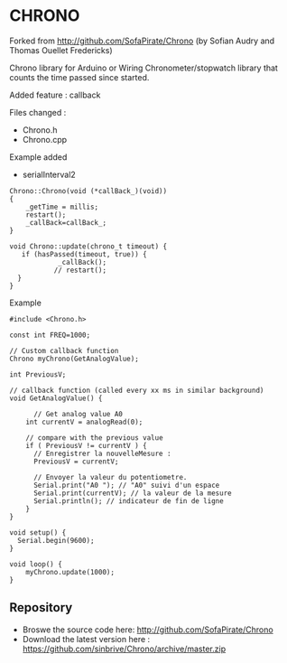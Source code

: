 # CHRONO

Forked from http://github.com/SofaPirate/Chrono  (by Sofian Audry and Thomas Ouellet Fredericks)

Chrono library for Arduino or Wiring
Chronometer/stopwatch library that counts the time passed since started.

Added feature : callback

Files changed : 

- Chrono.h
- Chrono.cpp

Example added

- serialInterval2
```
Chrono::Chrono(void (*callBack_)(void))  
{
    _getTime = millis;
    restart();
    _callBack=callBack_;
}

void Chrono::update(chrono_t timeout) {
   if (hasPassed(timeout, true)) {
            _callBack();
           // restart();
  }
}
```

Example
```
#include <Chrono.h>

const int FREQ=1000;

// Custom callback function
Chrono myChrono(GetAnalogValue);

int PreviousV;

// callback function (called every xx ms in similar background)
void GetAnalogValue() {
    
      // Get analog value A0 
    int currentV = analogRead(0);
    
    // compare with the previous value
    if ( PreviousV != currentV ) {
      // Enregistrer la nouvelleMesure :
      PreviousV = currentV;
      
      // Envoyer la valeur du potentiometre.
      Serial.print("A0 "); // "A0" suivi d'un espace
      Serial.print(currentV); // la valeur de la mesure
      Serial.println(); // indicateur de fin de ligne  
    }
}

void setup() {
  Serial.begin(9600);
}

void loop() {
    myChrono.update(1000);
}
```
## Repository

* Broswe the source code here: http://github.com/SofaPirate/Chrono
* Download the latest version here : https://github.com/sinbrive/Chrono/archive/master.zip



